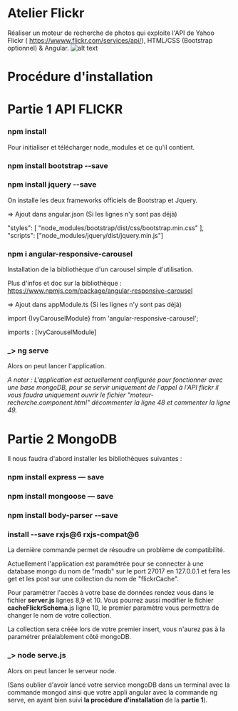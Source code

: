 # Atelier Flickr

Réaliser un moteur de recherche de photos qui exploite l'API de Yahoo Flickr ( https://wwww.flickr.com/services/api/), HTML/CSS (Bootstrap optionnel) & Angular.
![alt text](https://github.com/thdal/AtelierFlickr/blob/master/AtelierFlickr.png)

# Procédure d'installation

# Partie 1 API FLICKR

### npm install

Pour initialiser et télécharger node_modules et ce qu'il contient.

### npm install bootstrap --save 

### npm install jquery --save

On installe les deux frameworks officiels de Bootstrap et Jquery.

=> Ajout dans angular.json (Si les lignes n'y sont pas déjà)

"styles": [
              "node_modules/bootstrap/dist/css/bootstrap.min.css"
            ],
"scripts": ["node_modules/jquery/dist/jquery.min.js"]


### npm i angular-responsive-carousel

Installation de la bibliothèque d'un carousel simple d'utilisation.

Plus d'infos et doc sur la bibliothèque : https://www.npmjs.com/package/angular-responsive-carousel

=> Ajout dans appModule.ts (Si les lignes n'y sont pas déjà)

import {IvyCarouselModule} from 'angular-responsive-carousel';

imports : [IvyCarouselModule]

### _> ng serve

Alors on peut lancer l'application.

_A noter : L'application est actuellement configurée pour fonctionner avec une base mongoDB, pour se servir uniquement de l'appel à l'API flickr il vous faudra uniquement ouvrir le fichier "moteur-recherche.component.html" décommenter la ligne 48 et commenter la ligne 49._

# Partie 2 MongoDB

Il nous faudra d'abord installer les bibliothèques suivantes :

### npm install express — save

### npm install mongoose — save

### npm install body-parser --save

### install --save rxjs@6 rxjs-compat@6

La dernière commande permet de résoudre un problème de compatibilité.

Actuellement l'application est paramétrée pour se connecter à une database mongo du nom de "madb" sur le port 27017 en 127.0.0.1 et fera les get et les post sur une collection du nom de "flickrCache". 

Pour paramétrer l'accès à votre base de données rendez vous dans le fichier **server.js** lignes 8,9 et 10. Vous pourrez aussi modifier le fichier **cacheFlickrSchema**.js ligne 10, le premier paramètre vous permettra de changer le nom de votre collection.

La collection sera créée lors de votre premier insert, vous n'aurez pas à la paramétrer préalablement côté mongoDB.

### _> node serve.js

Alors on peut lancer le serveur node. 

(Sans oublier d'avoir lancé votre service mongoDB dans un terminal avec la commande mongod ainsi que votre appli angular avec la commande ng serve, en ayant bien suivi **la procèdure d'installation** de la **partie 1**).


